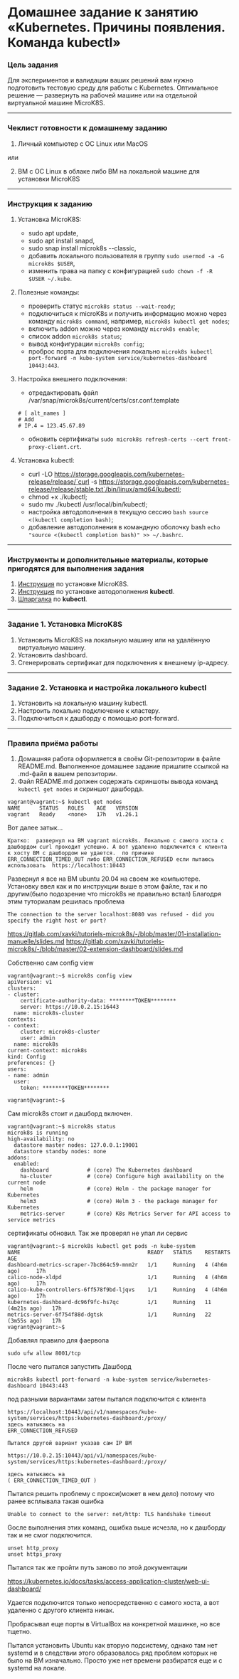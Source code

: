 # Домашнее задание к занятию «Kubernetes. Причины появления. Команда kubectl»

### Цель задания

Для экспериментов и валидации ваших решений вам нужно подготовить тестовую среду для работы с Kubernetes. Оптимальное решение — развернуть на рабочей машине или на отдельной виртуальной машине MicroK8S.

------

### Чеклист готовности к домашнему заданию

1. Личный компьютер с ОС Linux или MacOS 

или

2. ВМ c ОС Linux в облаке либо ВМ на локальной машине для установки MicroK8S  

------

### Инструкция к заданию

1. Установка MicroK8S:
    - sudo apt update,
    - sudo apt install snapd,
    - sudo snap install microk8s --classic,
    - добавить локального пользователя в группу `sudo usermod -a -G microk8s $USER`,
    - изменить права на папку с конфигурацией `sudo chown -f -R $USER ~/.kube`.

2. Полезные команды:
    - проверить статус `microk8s status --wait-ready`;
    - подключиться к microK8s и получить информацию можно через команду `microk8s command`, например, `microk8s kubectl get nodes`;
    - включить addon можно через команду `microk8s enable`; 
    - список addon `microk8s status`;
    - вывод конфигурации `microk8s config`;
    - проброс порта для подключения локально `microk8s kubectl port-forward -n kube-system service/kubernetes-dashboard 10443:443`.

3. Настройка внешнего подключения:
    - отредактировать файл /var/snap/microk8s/current/certs/csr.conf.template
    ```shell
    # [ alt_names ]
    # Add
    # IP.4 = 123.45.67.89
    ```
    - обновить сертификаты `sudo microk8s refresh-certs --cert front-proxy-client.crt`.

4. Установка kubectl:
    - curl -LO https://storage.googleapis.com/kubernetes-release/release/`curl -s https://storage.googleapis.com/kubernetes-release/release/stable.txt`/bin/linux/amd64/kubectl;
    - chmod +x ./kubectl;
    - sudo mv ./kubectl /usr/local/bin/kubectl;
    - настройка автодополнения в текущую сессию `bash source <(kubectl completion bash)`;
    - добавление автодополнения в командную оболочку bash `echo "source <(kubectl completion bash)" >> ~/.bashrc`.

------

### Инструменты и дополнительные материалы, которые пригодятся для выполнения задания

1. [Инструкция](https://microk8s.io/docs/getting-started) по установке MicroK8S.
2. [Инструкция](https://kubernetes.io/ru/docs/reference/kubectl/cheatsheet/#bash) по установке автодополнения **kubectl**.
3. [Шпаргалка](https://kubernetes.io/ru/docs/reference/kubectl/cheatsheet/) по **kubectl**.

------

### Задание 1. Установка MicroK8S

1. Установить MicroK8S на локальную машину или на удалённую виртуальную машину.
2. Установить dashboard.
3. Сгенерировать сертификат для подключения к внешнему ip-адресу.

------

### Задание 2. Установка и настройка локального kubectl
1. Установить на локальную машину kubectl.
2. Настроить локально подключение к кластеру.
3. Подключиться к дашборду с помощью port-forward.

------
### Правила приёма работы

1. Домашняя работа оформляется в своём Git-репозитории в файле README.md. Выполненное домашнее задание пришлите ссылкой на .md-файл в вашем репозитории.
2. Файл README.md должен содержать скриншоты вывода команд `kubectl get nodes` и скриншот дашборда.

```
vagrant@vagrant:~$ kubectl get nodes
NAME      STATUS   ROLES    AGE   VERSION
vagrant   Ready    <none>   17h   v1.26.1
```
Вот далее затык...


``
Кратко: 
развернул на ВМ vagrant microk8s. Локально с самого хоста с дашбордом curl проходит успешно.
А вот удаленно подключится с клиента к хосту ВМ с дашбордом не удается.  по причине ERR_CONNECTION_TIMED_OUT либо ERR_CONNECTION_REFUSED
если пытаюсь использовать  https://localhost:10443
``

Развернул я все на ВМ ubuntu 20.04 на своем же компьютере. 
Установку ввел как и по инструкции выше в этом файле, так и по другим(было подозрение что microk8s не правильно встал)
Благодря этим туториалам решилась проблема 
```
The connection to the server localhost:8080 was refused - did you specify the right host or port?
```
https://gitlab.com/xavki/tutoriels-microk8s/-/blob/master/01-installation-manuelle/slides.md
https://gitlab.com/xavki/tutoriels-microk8s/-/blob/master/02-extension-dashboard/slides.md

Собственно сам config view
```
vagrant@vagrant:~$ microk8s config view
apiVersion: v1
clusters:
- cluster:
    certificate-authority-data: ********TOKEN********
    server: https://10.0.2.15:16443
  name: microk8s-cluster
contexts:
- context:
    cluster: microk8s-cluster
    user: admin
  name: microk8s
current-context: microk8s
kind: Config
preferences: {}
users:
- name: admin
  user:
    token: ********TOKEN********

vagrant@vagrant:~$
```

Сам microk8s стоит и дашборд включен.
```
vagrant@vagrant:~$ microk8s status
microk8s is running
high-availability: no
  datastore master nodes: 127.0.0.1:19001
  datastore standby nodes: none
addons:
  enabled:
    dashboard            # (core) The Kubernetes dashboard
    ha-cluster           # (core) Configure high availability on the current node
    helm                 # (core) Helm - the package manager for Kubernetes
    helm3                # (core) Helm 3 - the package manager for Kubernetes
    metrics-server       # (core) K8s Metrics Server for API access to service metrics
```
сертификаты обновил.
Так же проверял не упал ли сервис
```
vagrant@vagrant:~$ microk8s kubectl get pods -n kube-system
NAME                                        READY   STATUS    RESTARTS         AGE
dashboard-metrics-scraper-7bc864c59-mnm2r   1/1     Running   4 (4h6m ago)     17h
calico-node-xldpd                           1/1     Running   4 (4h6m ago)     17h
calico-kube-controllers-6ff578f9bd-ljqvs    1/1     Running   4 (4h6m ago)     17h
kubernetes-dashboard-dc96f9fc-hs7qc         1/1     Running   11 (4m21s ago)   17h
metrics-server-6f754f88d-dgtsk              1/1     Running   22 (3m55s ago)   17h
vagrant@vagrant:~$
```
Добавлял правило для фаервола
```
sudo ufw allow 8001/tcp
```
После чего пытался запустить Дашборд
```
microk8s kubectl port-forward -n kube-system service/kubernetes-dashboard 10443:443
```
под разными вариантами затем пытался подключится с клиента
```
https://localhost:10443/api/v1/namespaces/kube-system/services/https:kubernetes-dashboard:/proxy/
здесь натыкаюсь на 
ERR_CONNECTION_REFUSED

Пытался другой вариант указав сам IP ВМ

https://10.0.2.15:10443/api/v1/namespaces/kube-system/services/https:kubernetes-dashboard:/proxy/

здесь натыкаюсь на
( ERR_CONNECTION_TIMED_OUT )
```

Пытался решить проблему с прокси(может в нем дело) 
потому что ранее всплывала такая ошибка
```
Unable to connect to the server: net/http: TLS handshake timeout
```
Gосле выполнения этих команд, ошибка выше исчезла, но к дашборду так и не смог подключится.
```
unset http_proxy
unset https_proxy
```

Пытался так же пройти путь заново по этой документации

https://kubernetes.io/docs/tasks/access-application-cluster/web-ui-dashboard/

Удается подключится только непосредственно с самого хоста, а вот удаленно с другого клиента никак.

Пробрасывал еще порты в VirtualBox на конкретной машинке, но все тщетно.

Пытался установить Ubuntu как вторую подсистему, однако там нет systemd и в следствии этого образовалось ряд проблем которых не было на ВМ изначально.
Просто уже нет времени разбиратся еще и с systemd на локале.



